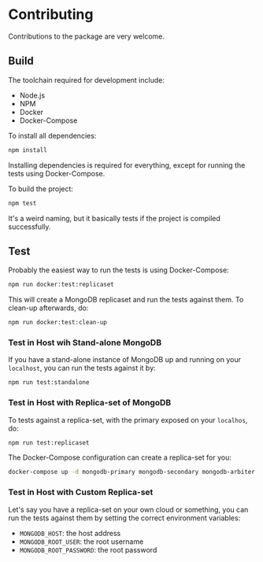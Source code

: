 # Contributing

Contributions to the package are very welcome.

## Build

The toolchain required for development include:
- Node.js
- NPM
- Docker
- Docker-Compose

To install all dependencies:

```bash
npm install
```

Installing dependencies is required for everything, except for running the tests using
Docker-Compose.

To build the project:

```bash
npm test
```

It's a weird naming, but it basically tests if the project is compiled successfully.

 ## Test

Probably the easiest way to run the tests is using Docker-Compose:

```bash
npm run docker:test:replicaset
```

This will create a MongoDB replicaset and run the tests against them.
To clean-up afterwards, do:

```bash
npm run docker:test:clean-up
```

### Test in Host wih Stand-alone MongoDB

If you have a stand-alone instance of MongoDB up and running on your `localhost`,
you can run the tests against it by:

```bash
npm run test:standalone
```

### Test in Host with Replica-set of MongoDB

To tests against a replica-set, with the primary exposed on your `localhos`, do:

```bash
npm run test:replicaset
```

The Docker-Compose configuration can create a replica-set for you:

```bash
docker-compose up -d mongodb-primary mongodb-secondary mongodb-arbiter
```

### Test in Host with Custom Replica-set

Let's say you have a replica-set on your own cloud or something, you can run the tests against them
by setting the correct environment variables:

- `MONGODB_HOST`: the host address
- `MONGODB_ROOT_USER`: the root username
- `MONGODB_ROOT_PASSWORD`: the root password
